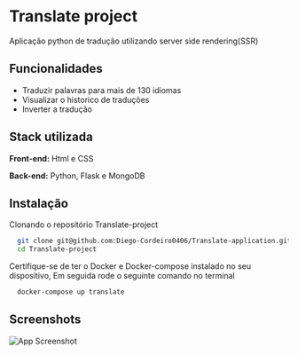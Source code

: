 
# Translate project

Aplicação python de tradução utilizando server side rendering(SSR)


## Funcionalidades

- Traduzir palavras para mais de 130 idiomas
- Visualizar o historico de traduções
- Inverter a tradução


## Stack utilizada

**Front-end:** Html e CSS

**Back-end:** Python, Flask e MongoDB


## Instalação

Clonando o repositório Translate-project

```bash
  git clone git@github.com:Diego-Cordeiro0406/Translate-application.git
  cd Translate-project
```
Certifique-se de ter o Docker e Docker-compose instalado no seu dispositivo, Em seguida rode o seguinte comando no terminal

```bash
  docker-compose up translate
```
    
## Screenshots

![App Screenshot](src/views/static/images/traduzo.png)
